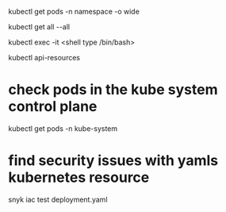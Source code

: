 kubectl get pods -n namespace -o wide

kubectl get all --all

kubectl exec -it <name of pod> <shell type /bin/bash>

kubectl api-resources

# check pods in the kube system control plane
kubectl get pods -n kube-system

# find security issues with yamls kubernetes resource
snyk iac test deployment.yaml 